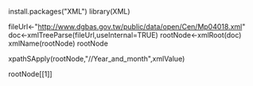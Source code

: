 install.packages("XML")
library(XML)

fileUrl<-"http://www.dgbas.gov.tw/public/data/open/Cen/Mp04018.xml"
doc<-xmlTreeParse(fileUrl,useInternal=TRUE)
rootNode<-xmlRoot(doc)
xmlName(rootNode)
rootNode

xpathSApply(rootNode,"//Year_and_month",xmlValue)

rootNode[[1]]
